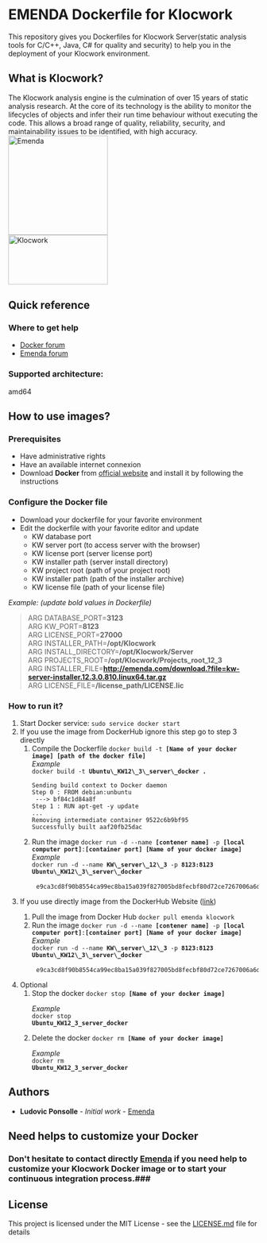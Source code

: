 # EMENDA Dockerfile for Klocwork

This repository gives you Dockerfiles for Klocwork Server(static analysis tools for C/C++, Java, C# for quality and security) to help you in the deployment of your Klocwork environment.

## What is Klocwork?

The Klocwork analysis engine is the culmination of over 15 years of static analysis research. At the core of its technology is the ability to monitor the lifecycles of objects and infer their run time behaviour without executing the code. This allows a broad range of quality, reliability, security, and maintainability issues to be identified, with high accuracy.<br>
<img src="http://emenda.com/imgs/emenda-logo.svg" height="200" width="200" title = "Emenda" alt = "Emenda"><br>
<img src="https://image.noelshack.com/fichiers/2018/10/1/1520246980-klocwork.png" height="100" width="200" title = "Klocwork" alt = "Klocwork">



## Quick reference

### Where to get help
* [Docker forum](https://forums.docker.com/)
* [Emenda forum](http://emenda.com/)

### Supported architecture:
amd64

## How to use images?

### Prerequisites
* Have administrative rights
* Have an available internet connexion
* Download **Docker** from [official website](https://www.docker.com/community-edition#/download  "Docker official website") and install it by following the instructions 
 	
### Configure the Docker file
* Download your dockerfile for your favorite environment
* Edit the dockerfile with your favorite editor and update
	* KW database port
	* KW server port (to access server with the browser)
	* KW license port (server license port)
	* KW installer path (server install directory)
	* KW project root (path of your project root)
	* KW installer path (path of the installer archive)
	* KW license file (path of your license file)

*Example: (update bold values in Dockerfile)* 
> ARG DATABASE\_PORT=**3123**  
> ARG KW\_PORT=**8123**  
> ARG LICENSE\_PORT=**27000**  
> ARG INSTALLER\_PATH=**/opt/Klocwork**  
> ARG INSTALL\_DIRECTORY=**/opt/Klocwork/Server**  
> ARG PROJECTS\_ROOT=**/opt/Klocwork/Projects\_root\_12\_3**  
> ARG INSTALLER\_FILE=**http://emenda.com/download.?file=kw-server-installer.12.3.0.810.linux64.tar.gz**  
> ARG LICENSE\_FILE=**/license_path/LICENSE.lic**  
 

### How to run it?	


<ol> <li>Start Docker service: <code>sudo service docker start</code></li>
<li> If you use the image from DockerHub ignore this step go to step 3 directly
<ol><li> Compile the Dockerfile <code>docker build -t <b>[Name of your docker image] [path of the docker file]</b></code>
<br>
<em>Example</em>
<br><code>docker build -t <b>Ubuntu\_KW12\_3\_server\_docker</b> <b>.</b></code>
<pre><code>Sending build context to Docker daemon
Step 0 : FROM debian:unbuntu
 ---> bf84c1d84a8f
Step 1 : RUN apt-get -y update
...
Removing intermediate container 9522c6b9bf95
Successfully built aaf20fb25dac</code></pre>
</li>
<li> Run the image <code>docker run -d --name <b>[contener name]</b> -p <b>[local computer port]</b>:<b>[container port] [Name of your docker image]</b></code>
<br>
<em>Example</em>
<br><code>docker run -d --name <b>KW\_server\_12\_3</b> -p <b>8123:8123</b> <b>Ubuntu\_KW12\_3\_server\_docker</b>
<pre></code> <code>e9ca3cd8f90b8554ca99ec8ba15a039f827005bd8fecbf80d72ce7267006a6df</code></pre>
</li>
</ol>
<li> If you use directly image from the DockerHub Website (<a href="https://hub.docker.com/r/emenda/klocwork/">link</a>)</li>
<ol><li>Pull the image from Docker Hub <code>docker pull emenda klocwork </code>
</li>
<li> Run the image <code>docker run -d --name <b>[contener name]</b> -p <b>[local computer port]</b>:<b>[container port] [Name of your docker image]</b></code>
<br>
<em>Example</em>
<br><code>docker run -d --name <b>KW\_server\_12\_3</b> -p <b>8123:8123</b> <b>Ubuntu\_KW12\_3\_server\_docker</b>
<pre></code> <code>e9ca3cd8f90b8554ca99ec8ba15a039f827005bd8fecbf80d72ce7267006a6df</code></pre>
</li>
</ol>
<li> Optional
<ol> <li>Stop the docker <code>docker stop <b>[Name of your docker image]</b></code></li>

<em>Example</em>
<br><code>docker stop <b>Ubuntu\_KW12\_3\_server\_docker</b>
</code>
<li>Delete the docker <code>docker rm <b>[Name of your docker image]</b></code></li>

<em>Example</em>
<br><code>docker rm <b>Ubuntu\_KW12\_3\_server\_docker</b></code></li>
</ol>
</ol>

## Authors

* **Ludovic Ponsolle** - *Initial work* - [Emenda](http://emenda.com)

## Need helps to customize your Docker
### Don't hesitate to contact directly [Emenda](http://emenda.com/) if you need help to customize your Klocwork Docker image or to start your continuous integration process.###

## License

This project is licensed under the MIT License - see the [LICENSE.md](LICENSE.md) file for details



